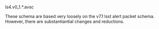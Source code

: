 ls4.v0_1.*.avsc

  These schema are based very loosely on the v7.1 lsst alert packet
  schema.  However, there are substantiantial changes and reductions.
  